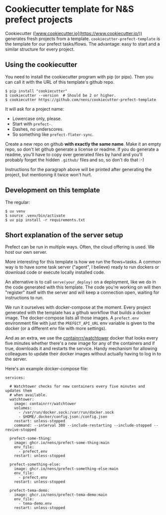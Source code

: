 # Cookiecutter template for N&S prefect projects

Cookiecutter ([www.cookiecutter.io](https://www.cookiecutter.io/)) generates fresh projects from a template. `cookiecutter-prefect-template` is the template for our prefect tasks/flows. The advantage: easy to start and a similar structure for every project.

## Using the cookiecutter

You need to install the cookiecutter program with pip (or pipx). Then you can call it with the URL of this template's github repo.

    $ pip install "cookiecutter"
    $ cookiecutter --version  # Should be 2 or higher.
    $ cookiecutter https://github.com/nens/cookiecutter-prefect-template

It will ask for a project name:

- Lowercase only, please.
- Start with `prefect-`.
- Dashes, no underscores.
- So something like `prefect-flater-sync`.

Create a new repo on github **with exactly the same name**. Make it an empty repo, so don't let github generate a license or readme. If you do generate a readme, you'll have to copy over generated files by hand and you'll probably forget the hidden `.github/` files and so, so don't do that :-)

Instructions for the paragraph above will be printed after generating the project, but mentioning it twice won't hurt.


## Development on this template

The regular:

    $ uv venv
    $ source .venv/bin/activate
    $ uv pip install -r requirements.txt


## Short explanation of the server setup

Prefect can be run in multiple ways. Often, the cloud offering is used. We host our own server.

More interesting for this template is how we run the flows+tasks. A common way is to have some task server ("agent", I believe) ready to run dockers or download code or execute locally installed code.

An alternative is to call `serve(your_deploy)` on a deployment, like we do in the code generated with this template. The code you're working on will then "register" itself with the server and will keep a connection open, waiting for instructions to run.

We run it ourselves with docker-compose at the moment. Every project generated with the template has a github workflow that builds a docker image. The docker-compose lists all those images. A `prefect.env` environment file with just the `PREFECT_API_URL` env variable is given to the docker (or a different env file with more settings).

And as an extra, we use the [containrrr/watchtower](https://containrrr.dev/watchtower/) docker that looks every five minutes whether there's a new image for any of the containers and if true, downloads it and restarts the service. Handy mechanism for allowing colleagues to update their docker images without actually having to log in to the server.

Here's an example docker-compose file:

```
services:

  # Watchtower checks for new containers every five minutes and updates them
  # when available.
  watchtower:
    image: containrrr/watchtower
    volumes:
      - /var/run/docker.sock:/var/run/docker.sock
      - $HOME/.docker/config.json:/config.json
    restart: unless-stopped
    command: --interval 300 --include-restarting --include-stopped --revive-stopped

  prefect-some-thing:
    image: ghcr.io/nens/prefect-some-thing:main
    env_file:
      - prefect.env
    restart: unless-stopped

  prefect-something-else:
    image: ghcr.io/nens/prefect-something-else:main
    env_file:
      - prefect.env
    restart: unless-stopped

  prefect-tema-demo:
    image: ghcr.io/nens/prefect-tema-demo:main
    env_file:
      - tema-demo.env
    restart: unless-stopped
```
